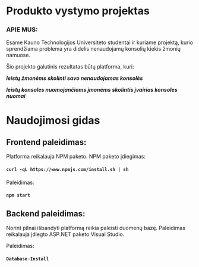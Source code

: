 # Produkto vystymo projektas
### APIE MUS:

Esame Kauno Technologijos Universiteto studentai ir kuriame projektą, kurio sprendžiama problema yra didelis nenaudojamų konsolių kiekis žmonių namuose.

Šio projekto galutinis rezultatas būtų platforma, kuri:

***leistų žmonėms skolinti savo nenaudojamas konsolės***

***leistų konsoles nuomojančioms įmonėms skolintis įvairias konsoles nuomai***

# Naudojimosi gidas

## Frontend paleidimas:

Platforma reikalauja NPM paketo. NPM paketo įdiegimas:

#### `curl -qL https://www.npmjs.com/install.sh | sh`

Paleidimas:

#### `npm start`

## Backend paleidimas:

Norint pilnai išbandyti platformą reikia paleisti duomenų bazę. Paleidimas reikalauja įdiegto ASP.NET paketo Visual Studio.

Paleidimas:

#### `Database-Install`